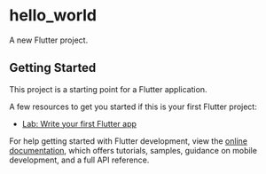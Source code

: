 # hello_world

A new Flutter project.

## Getting Started

This project is a starting point for a Flutter application.

A few resources to get you started if this is your first Flutter project:

- [Lab: Write your first Flutter app](https://docs.flutter.dev/get-started/codelab)

For help getting started with Flutter development, view the
[online documentation](https://docs.flutter.dev/), which offers tutorials,
samples, guidance on mobile development, and a full API reference.
